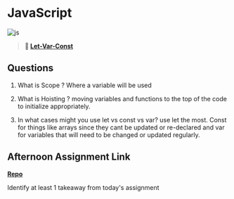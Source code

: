 # JavaScript

![js](https://bcw.blob.core.windows.net/public/img/courses/js.gif)

> **📖 [Let-Var-Const](https://codeworksacademy.com/fs-student-guide/resources/wk2/01-Let-Var-Const)**

## Questions

1. What is Scope ?
Where a variable will be used

2. What is Hoisting ?
moving variables and functions to the top of the code to initialize appropriately. 

3. In what cases might you use let vs const vs var?
use let the most. Const for things like arrays since they cant be updated or re-declared and var for variables that will need to be changed or updated regularly. 

## Afternoon Assignment Link

**[Repo](https://github.com/deriklee451/<ASSIGNMENT_REPO>)**

Identify at least 1 takeaway from today's assignment
